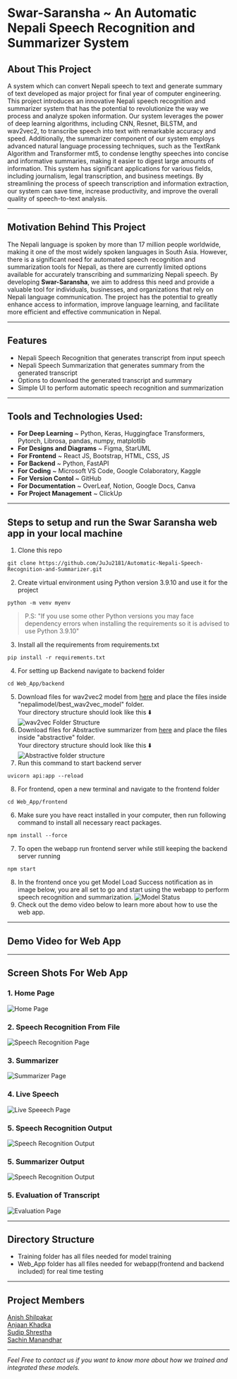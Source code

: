 # **Swar-Saransha** ~ An Automatic Nepali Speech Recognition and Summarizer System
## About This Project
A system which can convert Nepali speech to text and generate summary of text developed as major project for final year of computer engineering. This project introduces an innovative Nepali speech recognition and summarizer system that has the potential to revolutionize the way we process and analyze spoken information. Our system leverages the power of deep learning algorithms, including CNN, Resnet, BiLSTM, and wav2vec2, to transcribe speech into text with remarkable accuracy and speed. Additionally, the summarizer component of our system employs advanced natural language processing techniques, such as the TextRank Algorithm and Transformer mt5, to condense lengthy speeches into concise and informative summaries, making it easier to digest large amounts of information. This system has significant applications for various fields, including journalism, legal transcription, and business meetings. By streamlining the process of speech transcription and information extraction, our system can save time, increase productivity, and improve the overall quality of speech-to-text analysis.

<hr>

## Motivation Behind This Project
The Nepali language is spoken by more than 17 million people worldwide, making it one of the most widely spoken languages in South Asia. However, there is a significant need for automated speech recognition and summarization tools for
Nepali, as there are currently limited options available for accurately transcribing and summarizing Nepali speech. By developing **Swar-Saransha**, we aim to address this need and provide a valuable tool for individuals, businesses, and organizations that rely on Nepali language communication. The project has the potential to greatly enhance access to information, improve language learning, and facilitate more efficient and effective communication in Nepal.

<hr>

## Features
- Nepali Speech Recognition that generates transcript from input speech
- Nepali Speech Summarization that generates summary from the generated transcript
- Options to download the generated transcript and summary
- Simple UI to perform automatic speech recognition and summarization

<hr>

## Tools and Technologies Used:
- **For Deep Learning** ~ Python, Keras, Huggingface Transformers, Pytorch, Librosa, pandas, numpy, matplotlib
- **For Designs and Diagrams** ~ Figma, StarUML
- **For Frontend** ~ React JS, Bootstrap, HTML, CSS, JS
- **For Backend** ~ Python, FastAPI
- **For Coding** ~ Microsoft VS Code, Google Colaboratory, Kaggle
- **For Version Contol** ~ GitHub
- **For Documentation** ~ OverLeaf, Notion, Google Docs, Canva
- **For Project Management** ~ ClickUp

<hr>

## Steps to setup and run the Swar Saransha web app in your local machine
1. Clone this repo
```
git clone https://github.com/JuJu2181/Automatic-Nepali-Speech-Recognition-and-Summarizer.git
```
2. Create virtual environment using Python version 3.9.10 and use it for the project
```
python -m venv myenv
```
> P.S:  "If you use some other Python versions you may face dependency errors when installing the requirements so it is advised to use Python 3.9.10"
3. Install all the requirements from requirements.txt
```
pip install -r requirements.txt
```
4. For setting up Backend navigate to backend folder
```
cd Web_App/backend
```
5. Download files for wav2vec2 model from [here](https://huggingface.co/anish-shilpakar/wav2vec2-nepali-asr-v1) and place the files inside "nepalimodel/best_wav2vec_model" folder.  
Your directory structure should look like this ⬇️  
![wav2vec Folder Structure](screenshots/wav2vec_directory_structure.png)
6. Download files for Abstractive summarizer from [here](https://huggingface.co/Anjaan-Khadka/Nepali-Summarization) and place the files inside "abstractive" folder.  
Your directory structure should look like this ⬇️  
![Abstractive folder structure](screenshots/abstractive_directory_structure.png)
7. Run this command to start backend server
```
uvicorn api:app --reload
```
8. For frontend, open a new terminal and navigate to the frontend folder
```
cd Web_App/frontend
```
6. Make sure you have react installed in your computer, then run following command to install all necessary react packages.
```
npm install --force
```
7. To open the webapp run frontend server while still keeping the backend server running
```
npm start
```
8. In the frontend once you get Model Load Success notification as in image below, you are all set to go and start using the webapp to perform speech recognition and summarization.
![Model Status](screenshots/model_load_sucess.png)
9. Check out the demo video below to learn more about how to use the web app.

<hr>

## Demo Video for Web App

<hr>

## Screen Shots For Web App
### 1. Home Page 
![Home Page](screenshots/home_page_ui.png)
### 2. Speech Recognition From File 
![Speech Recognition Page](screenshots/speech_recognition_ui.png)
### 3. Summarizer 
![Summarizer Page](screenshots/summarizer.png)
### 4. Live Speech 
![Live Speeech Page](screenshots/live_ui1.png)
### 5. Speech Recognition Output
![Speech Recognition Output](screenshots/speech_recognition_output.png)
### 5. Summarizer Output
![Speech Recognition Output](screenshots/summary_output.png)
### 5. Evaluation of Transcript
![Evaluation Page](screenshots/evaluation_ui.png)

<hr>

## Directory Structure
- Training folder has all files needed for model training
- Web_App folder has all files needed for webapp(frontend and backend included) for real time testing

<hr>

## Project Members
[Anish Shilpakar](https://github.com/JuJu2181)  
[Anjaan Khadka](https://github.com/AnjaanKhadka)  
[Sudip Shrestha](https://github.com/sudips413)  
[Sachin Manandhar](https://github.com/sachin035) 


***
*Feel Free to contact us if you want to know more about how we trained and integrated these models.*